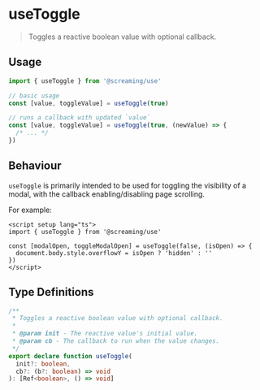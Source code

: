 # useToggle

> Toggles a reactive boolean value with optional callback.

## Usage

```ts
import { useToggle } from '@screaming/use'

// basic usage
const [value, toggleValue] = useToggle(true)

// runs a callback with updated `value`
const [value, toggleValue] = useToggle(true, (newValue) => {
  /* ... */
})
```

## Behaviour

`useToggle` is primarily intended to be used for toggling the visibility of a modal, with the callback enabling/disabling page scrolling.

For example:

```vue
<script setup lang="ts">
import { useToggle } from '@screaming/use'

const [modalOpen, toggleModalOpen] = useToggle(false, (isOpen) => {
  document.body.style.overflowY = isOpen ? 'hidden' : ''
})
</script>
```

## Type Definitions

```ts
/**
 * Toggles a reactive boolean value with optional callback.
 *
 * @param init - The reactive value's initial value.
 * @param cb - The callback to run when the value changes.
 */
export declare function useToggle(
  init?: boolean,
  cb?: (b?: boolean) => void
): [Ref<boolean>, () => void]
```
